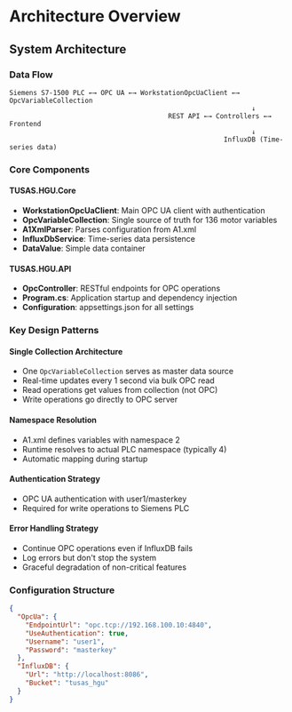# Architecture Overview

## System Architecture

### Data Flow
```
Siemens S7-1500 PLC ←→ OPC UA ←→ WorkstationOpcUaClient ←→ OpcVariableCollection
                                                             ↓
                                        REST API ←→ Controllers ←→ Frontend
                                                             ↓
                                                      InfluxDB (Time-series data)
```

### Core Components

#### TUSAS.HGU.Core
- **WorkstationOpcUaClient**: Main OPC UA client with authentication
- **OpcVariableCollection**: Single source of truth for 136 motor variables
- **A1XmlParser**: Parses configuration from A1.xml
- **InfluxDbService**: Time-series data persistence
- **DataValue**: Simple data container

#### TUSAS.HGU.API
- **OpcController**: RESTful endpoints for OPC operations
- **Program.cs**: Application startup and dependency injection
- **Configuration**: appsettings.json for all settings

### Key Design Patterns

#### Single Collection Architecture
- One `OpcVariableCollection` serves as master data source
- Real-time updates every 1 second via bulk OPC read
- Read operations get values from collection (not OPC)
- Write operations go directly to OPC server

#### Namespace Resolution
- A1.xml defines variables with namespace 2
- Runtime resolves to actual PLC namespace (typically 4)
- Automatic mapping during startup

#### Authentication Strategy
- OPC UA authentication with user1/masterkey
- Required for write operations to Siemens PLC

#### Error Handling Strategy
- Continue OPC operations even if InfluxDB fails
- Log errors but don't stop the system
- Graceful degradation of non-critical features

### Configuration Structure
```json
{
  "OpcUa": {
    "EndpointUrl": "opc.tcp://192.168.100.10:4840",
    "UseAuthentication": true,
    "Username": "user1",
    "Password": "masterkey"
  },
  "InfluxDB": {
    "Url": "http://localhost:8086",
    "Bucket": "tusas_hgu"
  }
}
```